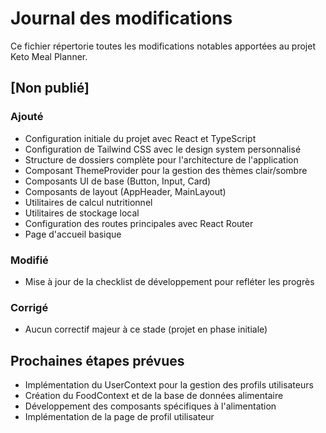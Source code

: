 # Journal des modifications

Ce fichier répertorie toutes les modifications notables apportées au projet Keto Meal Planner.

## [Non publié]

### Ajouté
- Configuration initiale du projet avec React et TypeScript
- Configuration de Tailwind CSS avec le design system personnalisé
- Structure de dossiers complète pour l'architecture de l'application
- Composant ThemeProvider pour la gestion des thèmes clair/sombre
- Composants UI de base (Button, Input, Card)
- Composants de layout (AppHeader, MainLayout)
- Utilitaires de calcul nutritionnel
- Utilitaires de stockage local
- Configuration des routes principales avec React Router
- Page d'accueil basique

### Modifié
- Mise à jour de la checklist de développement pour refléter les progrès

### Corrigé
- Aucun correctif majeur à ce stade (projet en phase initiale)

## Prochaines étapes prévues
- Implémentation du UserContext pour la gestion des profils utilisateurs
- Création du FoodContext et de la base de données alimentaire
- Développement des composants spécifiques à l'alimentation
- Implémentation de la page de profil utilisateur